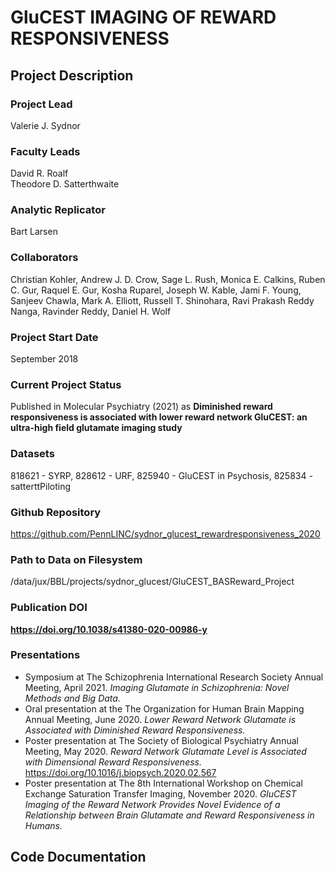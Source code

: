 # GluCEST IMAGING OF REWARD RESPONSIVENESS

## Project Description

### Project Lead
Valerie J. Sydnor

### Faculty Leads
David R. Roalf  
Theodore D. Satterthwaite

### Analytic Replicator
Bart Larsen

### Collaborators 
Christian Kohler, Andrew J. D. Crow, Sage L. Rush, Monica E. Calkins, Ruben C. Gur, Raquel E. Gur, Kosha Ruparel, Joseph W. Kable, Jami F. Young, Sanjeev Chawla, Mark A. Elliott, Russell T. Shinohara, Ravi Prakash Reddy Nanga, Ravinder Reddy, Daniel H. Wolf

### Project Start Date
September 2018

### Current Project Status
Published in Molecular Psychiatry (2021) as **Diminished reward responsiveness is associated with lower reward network GluCEST: an ultra-high field glutamate imaging study**

### Datasets
818621 - SYRP, 828612 - URF, 825940 - GluCEST in Psychosis, 825834 - satterttPiloting

### Github Repository
<https://github.com/PennLINC/sydnor_glucest_rewardresponsiveness_2020>

### Path to Data on Filesystem 
/data/jux/BBL/projects/sydnor_glucest/GluCEST_BASReward_Project

### Publication DOI
**<https://doi.org/10.1038/s41380-020-00986-y>**

### Presentations
- Symposium at The Schizophrenia International Research Society Annual Meeting, April 2021. *Imaging Glutamate in Schizophrenia: Novel Methods and Big Data.*  
- Oral presentation at the The Organization for Human Brain Mapping Annual Meeting, June 2020. *Lower Reward Network Glutamate is Associated with Diminished Reward Responsiveness.*  
- Poster presentation at The Society of Biological Psychiatry Annual Meeting, May 2020. *Reward Network Glutamate Level is Associated with Dimensional Reward Responsiveness.* <https://doi.org/10.1016/j.biopsych.2020.02.567>  
- Poster presentation at The 8th International Workshop on Chemical Exchange Saturation Transfer Imaging, November 2020. *GluCEST Imaging of the Reward Network Provides Novel Evidence of a Relationship between Brain Glutamate and Reward Responsiveness in Humans.*

## Code Documentation
